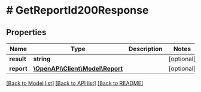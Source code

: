 # # GetReportId200Response

## Properties

Name | Type | Description | Notes
------------ | ------------- | ------------- | -------------
**result** | **string** |  | [optional]
**report** | [**\OpenAPI\Client\Model\Report**](Report.md) |  | [optional]

[[Back to Model list]](../../README.md#models) [[Back to API list]](../../README.md#endpoints) [[Back to README]](../../README.md)
